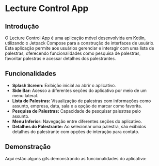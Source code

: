 # Lecture Control App

## Introdução

O Lecture Control App é uma aplicação móvel desenvolvida em Kotlin, utilizando o Jetpack Compose para a construção de interfaces de usuário. Esta aplicação permite aos usuários gerenciar e interagir com uma lista de palestras, oferecendo funcionalidades como pesquisa de palestras, favoritar palestras e acessar detalhes dos palestrantes.

## Funcionalidades

- **Splash Screen:** Exibição inicial ao abrir o aplicativo.
- **Side Bar:** Acesso a diferentes seções do aplicativo por meio de um menu lateral.
- **Lista de Palestras:** Visualização de palestras com informações como assunto, empresa, data, sala e a opção de marcar como favorita.
- **Pesquisa de Palestras:** Capacidade de pesquisar palestras pelo assunto.
- **Menu Inferior:** Navegação entre diferentes seções do aplicativo.
- **Detalhes do Palestrante:** Ao selecionar uma palestra, são exibidos detalhes do palestrante com opções de interação para contato.

## Demonstração

Aqui estão alguns gifs demonstrando as funcionalidades do aplicativo:
